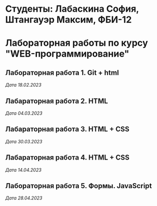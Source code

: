 # Студенты: Лабаскина София, Штангауэр Максим, ФБИ-12

# Лабораторная работы по курсу "WEB-программирование"

## Лабораторная работа 1. Git + html

*Дата 18.02.2023*


## Лабараторная работа 2. HTML

*Дата 04.03.2023*


## Лабараторная работа 3. HTML + CSS

*Дата 30.03.2023*


## Лабараторная работа 4. HTML + CSS

*Дата 14.04.2023*

## Лабораторная работа 5. Формы. JavaScript

*Дата 28.04.2023*